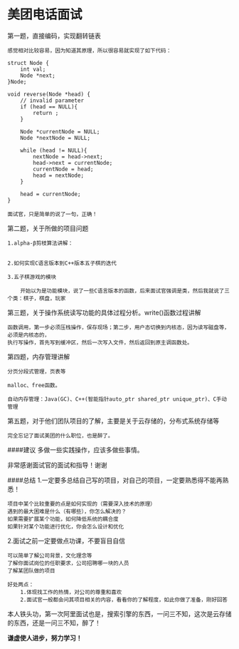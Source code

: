 # 美团电话面试

第一题，直接编码，实现翻转链表

	感觉相对比较容易，因为知道其原理，所以很容易就实现了如下代码：
	
	struct Node {
		int val;
		Node *next;
	}Node;

	void reverse(Node *head) {
		// invalid parameter
		if (head == NULL){
			return ;
		}
		
		Node *currentNode = NULL;
		Node *nextNode = NULL;
		
		while (head != NULL){
			nextNode = head->next;
			head->next = currentNode;
			currentNode = head;
			head = nextNode;
		}
		
		head = currentNode;
	}
	
	面试官，只是简单的说了一句，正确！
	
第二题，关于所做的项目问题
	
	1.alpha-β剪枝算法讲解：
	
	
	2.如何实现C语言版本到C++版本五子棋的迭代
	
	3.五子棋游戏的模块
		
		开始以为是功能模块，说了一些C语言版本的函数，后来面试官强调是类，然后我就说了三个类：棋子，棋盘，玩家
		
第三题，关于操作系统读写功能的具体过程分析。write()函数过程讲解

	函数调用，第一步必须压栈操作，保存现场；第二步，用户态切换到内核态，因为读写磁盘等，必须是内核态的，
	执行写操作，首先写到缓冲区，然后一次写入文件，然后返回到原主调函数处。
	
第四题，内存管理讲解

	分页分段式管理，页表等
	
	malloc、free函数。
	
	自动内存管理：Java(GC)、C++(智能指针auto_ptr shared_ptr unique_ptr)、C手动管理
	
第五题，对于他们团队项目的了解，主要是关于云存储的，分布式系统存储等

	完全忘记了面试美团的什么职位，也是醉了。
	

####建议
多做一些实践操作，应该多做些事情。

非常感谢面试官的面试和指导！谢谢


####总结
1.一定要多总结自己写的项目，对自己的项目，一定要熟悉得不能再熟悉！
	
	项目中某个比较重要的点是如何实现的（需要深入技术的原理）
	遇到的最大困难是什么（有哪些），你怎么解决的？ 
	如果需要扩展某个功能，如何降低系统的耦合度 
	如果针对某个功能进行优化，你会怎么设计和优化
	
2.面试之前一定要做点功课，不要盲目自信

	可以简单了解公司背景，文化理念等
	了解你面试岗位的任职要求，公司招聘哪一块的人员
	了解某团队做的项目
	
	好处两点：
		1.体现找工作的热情，对公司的尊重和喜欢
		2.面试官一般都会问其项目相关的内容，看看你的了解程度，如此你做了准备，刚好回答
		
本人铁头功，第一次阿里面试也是，搜索引擎的东西，一问三不知，这次是云存储的东西，还是一问三不知，醉了！

**谦虚使人进步，努力学习！**